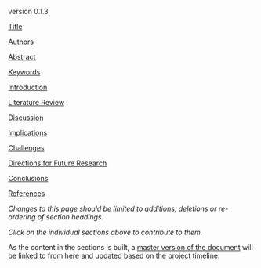 version 0.1.3

[Title](https://github.com/ASU-CPI/honest-pi/blob/master/article/0a_title.md)

[Authors](https://github.com/ASU-CPI/honest-pi/blob/master/article/ob_authors.md)

[Abstract](https://github.com/ASU-CPI/honest-pi/blob/master/article/0c_abstract.md)

[Keywords](https://github.com/ASU-CPI/honest-pi/blob/master/article/0d_keywords.md)

[Introduction](https://github.com/ASU-CPI/honest-pi/blob/master/article/1_introduction.md)

[Literature Review](https://github.com/ASU-CPI/honest-pi/blob/master/article/2_litreview.md)

[Discussion](https://github.com/ASU-CPI/honest-pi/blob/master/article/3_discussion.md)

[Implications](https://github.com/ASU-CPI/honest-pi/blob/master/article/4_implications.md)

[Challenges](https://github.com/ASU-CPI/honest-pi/blob/master/article/5_challenges.md)

[Directions for Future Research](https://github.com/ASU-CPI/honest-pi/blob/master/article/6_future.md)

[Conclusions](https://github.com/ASU-CPI/honest-pi/blob/master/article/7_conclusion.md)

[References](https://github.com/ASU-CPI/honest-pi/blob/master/article/8_references.md)

*Changes to this page should be limited to additions, deletions or re-ordering of section headings.*

*Click on the individual sections above to contribute to them.*

As the content in the sections is built, a [master version of the document](https://github.com/ASU-CPI/honest-pi/blob/master/article/article.md) will be linked to from here and updated based on the [project timeline](https://github.com/ASU-CPI/honest-pi/blob/master/timeline.md).

